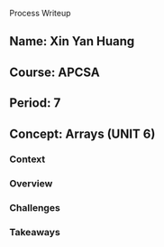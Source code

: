 Process Writeup
## Name: Xin Yan Huang
## Course: APCSA
## Period: 7
## Concept: Arrays (UNIT 6)

### Context

### Overview

### Challenges

### Takeaways
